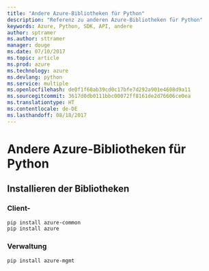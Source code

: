 ```yaml
---
title: "Andere Azure-Bibliotheken für Python"
description: "Referenz zu anderen Azure-Bibliotheken für Python"
keywords: Azure, Python, SDK, API, andere
author: sptramer
ms.author: sttramer
manager: douge
ms.date: 07/10/2017
ms.topic: article
ms.prod: azure
ms.technology: azure
ms.devlang: python
ms.service: multiple
ms.openlocfilehash: de0f1f60ab39cd0c17bfe7d292a901e4608d9a11
ms.sourcegitcommit: 3617d0db0111bbc00072ff8161de2d76606ce0ea
ms.translationtype: HT
ms.contentlocale: de-DE
ms.lasthandoff: 08/18/2017
---
```

# <a name="azure-other-libraries-for-python"></a>Andere Azure-Bibliotheken für Python

## <a name="install-the-libraries"></a>Installieren der Bibliotheken
### <a name="client"></a>Client-

```bash
pip install azure-common
pip install azure
```

### <a name="management"></a>Verwaltung

```bash
pip install azure-mgmt
```
